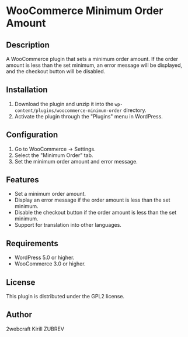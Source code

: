# WooCommerce Minimum Order Amount

## Description
A WooCommerce plugin that sets a minimum order amount. If the order amount is less than the set minimum, an error message will be displayed, and the checkout button will be disabled.

## Installation
1. Download the plugin and unzip it into the `wp-content/plugins/woocommerce-minimum-order` directory.
2. Activate the plugin through the "Plugins" menu in WordPress.

## Configuration
1. Go to WooCommerce -> Settings.
2. Select the "Minimum Order" tab.
3. Set the minimum order amount and error message.

## Features
- Set a minimum order amount.
- Display an error message if the order amount is less than the set minimum.
- Disable the checkout button if the order amount is less than the set minimum.
- Support for translation into other languages.

## Requirements
- WordPress 5.0 or higher.
- WooCommerce 3.0 or higher.

## License
This plugin is distributed under the GPL2 license.

## Author
2webcraft Kirill ZUBREV